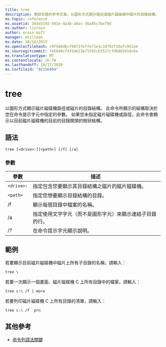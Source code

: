 ```yaml
---
title: tree
description: 樹狀目錄的參考文章，以圖形方式顯示路徑或磁片磁碟機中磁片的目錄結構。
ms.topic: reference
ms.assetid: 345d3192-401e-4a3b-a8ac-36a85c7be79d
ms.author: lizross
author: eross-msft
manager: mtillman
ms.date: 10/16/2017
ms.openlocfilehash: c9f586dbcf9072feffe71e1c3d792f10afc951a4
ms.sourcegitcommit: f45640cf4fda621b71593c63517cfdb983d1dc6a
ms.translationtype: MT
ms.contentlocale: zh-TW
ms.lasthandoff: 10/17/2020
ms.locfileid: "92156404"
---
```

# <a name="tree"></a>tree

以圖形方式顯示磁片磁碟機路徑或磁片的目錄結構。 此命令所顯示的結構取決於您在命令提示字元中指定的參數。 如果您未指定磁片磁碟機或路徑，此命令會顯示以目前磁片磁碟機的目前的目錄開頭的樹狀結構。

## <a name="syntax"></a>語法

```
tree [<drive>:][<path>] [/f] [/a]
```

### <a name="parameters"></a>參數

| 參數 | 描述 |
|--|--|
| `<drive>:` | 指定包含您要顯示其目錄結構之磁片的磁片磁碟機。 |
| `<path>` | 指定您想要顯示目錄結構的目錄。 |
| /f | 顯示每個目錄中檔案的名稱。 |
| /a | 指定使用文字字元（而不是圖形字元）來顯示連結子目錄的行。 |
| /? | 在命令提示字元顯示說明。 |

## <a name="examples"></a>範例

若要顯示目前磁片磁碟機中磁片上所有子目錄的名稱，請輸入：

```
tree \
```

若要一次顯示一個畫面、磁片磁碟機 C 上所有目錄中的檔案，請輸入：

```
tree c:\ /f | more
```

若要列印磁片磁碟機 C 上所有目錄的清單，請輸入：

```
tree c:\ /f  prn
```

## <a name="additional-references"></a>其他參考

- [命令列語法關鍵](command-line-syntax-key.md)
